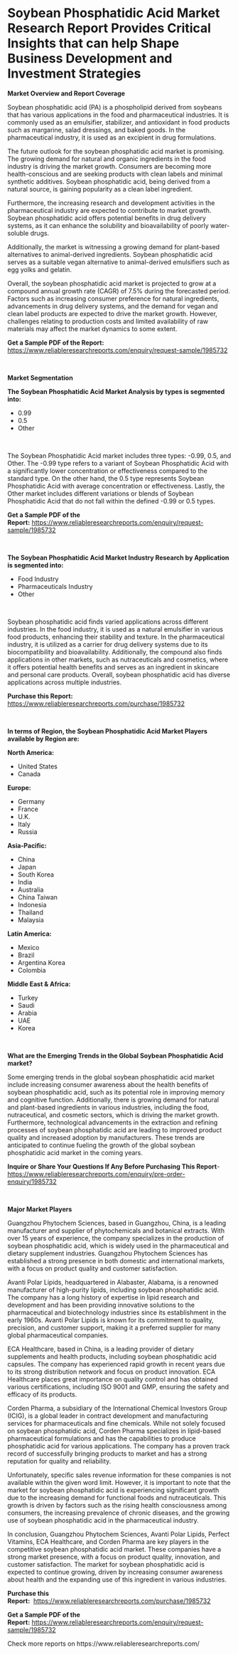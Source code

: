 <p><h1>Soybean Phosphatidic Acid Market Research Report Provides Critical Insights that can help Shape Business Development and Investment Strategies</h1></p><p><strong>Market Overview and Report Coverage</strong></p>
<p><p>Soybean phosphatidic acid (PA) is a phospholipid derived from soybeans that has various applications in the food and pharmaceutical industries. It is commonly used as an emulsifier, stabilizer, and antioxidant in food products such as margarine, salad dressings, and baked goods. In the pharmaceutical industry, it is used as an excipient in drug formulations.</p><p>The future outlook for the soybean phosphatidic acid market is promising. The growing demand for natural and organic ingredients in the food industry is driving the market growth. Consumers are becoming more health-conscious and are seeking products with clean labels and minimal synthetic additives. Soybean phosphatidic acid, being derived from a natural source, is gaining popularity as a clean label ingredient.</p><p>Furthermore, the increasing research and development activities in the pharmaceutical industry are expected to contribute to market growth. Soybean phosphatidic acid offers potential benefits in drug delivery systems, as it can enhance the solubility and bioavailability of poorly water-soluble drugs.</p><p>Additionally, the market is witnessing a growing demand for plant-based alternatives to animal-derived ingredients. Soybean phosphatidic acid serves as a suitable vegan alternative to animal-derived emulsifiers such as egg yolks and gelatin.</p><p>Overall, the soybean phosphatidic acid market is projected to grow at a compound annual growth rate (CAGR) of 7.5% during the forecasted period. Factors such as increasing consumer preference for natural ingredients, advancements in drug delivery systems, and the demand for vegan and clean label products are expected to drive the market growth. However, challenges relating to production costs and limited availability of raw materials may affect the market dynamics to some extent.</p></p>
<p><strong>Get a Sample PDF of the Report:</strong> <a href="https://www.reliableresearchreports.com/enquiry/request-sample/1985732">https://www.reliableresearchreports.com/enquiry/request-sample/1985732</a></p>
<p>&nbsp;</p>
<p><strong>Market Segmentation</strong></p>
<p><strong>The Soybean Phosphatidic Acid Market Analysis by types is segmented into:</strong></p>
<p><ul><li>0.99</li><li>0.5</li><li>Other</li></ul></p>
<p>&nbsp;</p>
<p><p>The Soybean Phosphatidic Acid market includes three types: -0.99, 0.5, and Other. The -0.99 type refers to a variant of Soybean Phosphatidic Acid with a significantly lower concentration or effectiveness compared to the standard type. On the other hand, the 0.5 type represents Soybean Phosphatidic Acid with average concentration or effectiveness. Lastly, the Other market includes different variations or blends of Soybean Phosphatidic Acid that do not fall within the defined -0.99 or 0.5 types.</p></p>
<p><strong>Get a Sample PDF of the Report:</strong>&nbsp;<a href="https://www.reliableresearchreports.com/enquiry/request-sample/1985732">https://www.reliableresearchreports.com/enquiry/request-sample/1985732</a></p>
<p>&nbsp;</p>
<p><strong>The Soybean Phosphatidic Acid Market Industry Research by Application is segmented into:</strong></p>
<p><ul><li>Food Industry</li><li>Pharmaceuticals Industry</li><li>Other</li></ul></p>
<p>&nbsp;</p>
<p><p>Soybean phosphatidic acid finds varied applications across different industries. In the food industry, it is used as a natural emulsifier in various food products, enhancing their stability and texture. In the pharmaceutical industry, it is utilized as a carrier for drug delivery systems due to its biocompatibility and bioavailability. Additionally, the compound also finds applications in other markets, such as nutraceuticals and cosmetics, where it offers potential health benefits and serves as an ingredient in skincare and personal care products. Overall, soybean phosphatidic acid has diverse applications across multiple industries.</p></p>
<p><strong>Purchase this Report:</strong>&nbsp; <a href="https://www.reliableresearchreports.com/purchase/1985732">https://www.reliableresearchreports.com/purchase/1985732</a></p>
<p>&nbsp;</p>
<p><strong>In terms of Region, the Soybean Phosphatidic Acid Market Players available by Region are:</strong></p>
<p>
    <p> <strong> North America: </strong>
        <ul>
            <li>United States</li>
            <li>Canada</li>
        </ul>
        </p> 
    <p> <strong> Europe: </strong>
        <ul>
            <li>Germany</li>
            <li>France</li>
            <li>U.K.</li>
            <li>Italy</li>
            <li>Russia</li>
        </ul>
        </p> 
    <p> <strong> Asia-Pacific: </strong>
        <ul>
            <li>China</li>
            <li>Japan</li>
            <li>South Korea</li>
            <li>India</li>
            <li>Australia</li>
            <li>China Taiwan</li>
            <li>Indonesia</li>
            <li>Thailand</li>
            <li>Malaysia</li>
        </ul>
        </p> 
    <p> <strong> Latin America: </strong>
        <ul>
            <li>Mexico</li>
            <li>Brazil</li>
            <li>Argentina Korea</li>
            <li>Colombia</li>
        </ul>
        </p> 
    <p> <strong> Middle East & Africa: </strong>
        <ul>
            <li>Turkey</li>
            <li>Saudi</li>
            <li>Arabia</li>
            <li>UAE</li>
            <li>Korea</li>
        </ul>
    </p>
    </p>
<p>&nbsp;</p>
<p><strong>What are the Emerging Trends in the Global Soybean Phosphatidic Acid market?</strong></p>
<p><p>Some emerging trends in the global soybean phosphatidic acid market include increasing consumer awareness about the health benefits of soybean phosphatidic acid, such as its potential role in improving memory and cognitive function. Additionally, there is growing demand for natural and plant-based ingredients in various industries, including the food, nutraceutical, and cosmetic sectors, which is driving the market growth. Furthermore, technological advancements in the extraction and refining processes of soybean phosphatidic acid are leading to improved product quality and increased adoption by manufacturers. These trends are anticipated to continue fueling the growth of the global soybean phosphatidic acid market in the coming years.</p></p>
<p><strong>Inquire or Share Your Questions If Any Before Purchasing This Report</strong>- <a href="https://www.reliableresearchreports.com/enquiry/pre-order-enquiry/1985732">https://www.reliableresearchreports.com/enquiry/pre-order-enquiry/1985732</a></p>
<p>&nbsp;</p>
<p><strong>Major Market Players</strong></p>
<p><p>Guangzhou Phytochem Sciences, based in Guangzhou, China, is a leading manufacturer and supplier of phytochemicals and botanical extracts. With over 15 years of experience, the company specializes in the production of soybean phosphatidic acid, which is widely used in the pharmaceutical and dietary supplement industries. Guangzhou Phytochem Sciences has established a strong presence in both domestic and international markets, with a focus on product quality and customer satisfaction.</p><p>Avanti Polar Lipids, headquartered in Alabaster, Alabama, is a renowned manufacturer of high-purity lipids, including soybean phosphatidic acid. The company has a long history of expertise in lipid research and development and has been providing innovative solutions to the pharmaceutical and biotechnology industries since its establishment in the early 1960s. Avanti Polar Lipids is known for its commitment to quality, precision, and customer support, making it a preferred supplier for many global pharmaceutical companies.</p><p>ECA Healthcare, based in China, is a leading provider of dietary supplements and health products, including soybean phosphatidic acid capsules. The company has experienced rapid growth in recent years due to its strong distribution network and focus on product innovation. ECA Healthcare places great importance on quality control and has obtained various certifications, including ISO 9001 and GMP, ensuring the safety and efficacy of its products.</p><p>Corden Pharma, a subsidiary of the International Chemical Investors Group (ICIG), is a global leader in contract development and manufacturing services for pharmaceuticals and fine chemicals. While not solely focused on soybean phosphatidic acid, Corden Pharma specializes in lipid-based pharmaceutical formulations and has the capabilities to produce phosphatidic acid for various applications. The company has a proven track record of successfully bringing products to market and has a strong reputation for quality and reliability.</p><p>Unfortunately, specific sales revenue information for these companies is not available within the given word limit. However, it is important to note that the market for soybean phosphatidic acid is experiencing significant growth due to the increasing demand for functional foods and nutraceuticals. This growth is driven by factors such as the rising health consciousness among consumers, the increasing prevalence of chronic diseases, and the growing use of soybean phosphatidic acid in the pharmaceutical industry.</p><p>In conclusion, Guangzhou Phytochem Sciences, Avanti Polar Lipids, Perfect Vitamins, ECA Healthcare, and Corden Pharma are key players in the competitive soybean phosphatidic acid market. These companies have a strong market presence, with a focus on product quality, innovation, and customer satisfaction. The market for soybean phosphatidic acid is expected to continue growing, driven by increasing consumer awareness about health and the expanding use of this ingredient in various industries.</p></p>
<p><strong>Purchase this Report:</strong>&nbsp;&nbsp;<a href="https://www.reliableresearchreports.com/purchase/1985732">https://www.reliableresearchreports.com/purchase/1985732</a></p>
<p></p>
<p><strong>Get a Sample PDF of the Report:</strong>&nbsp;<a href="https://www.reliableresearchreports.com/enquiry/request-sample/1985732">https://www.reliableresearchreports.com/enquiry/request-sample/1985732</a></p>
<p>Check more reports on https://www.reliableresearchreports.com/</p>